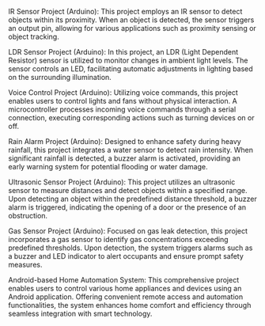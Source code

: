 IR Sensor Project (Arduino):
This project employs an IR sensor to detect objects within its proximity. When an object is detected, the sensor triggers an output pin, allowing for various applications such as proximity sensing or object tracking.

LDR Sensor Project (Arduino):
In this project, an LDR (Light Dependent Resistor) sensor is utilized to monitor changes in ambient light levels. The sensor controls an LED, facilitating automatic adjustments in lighting based on the surrounding illumination.

Voice Control Project (Arduino):
Utilizing voice commands, this project enables users to control lights and fans without physical interaction. A microcontroller processes incoming voice commands through a serial connection, executing corresponding actions such as turning devices on or off.

Rain Alarm Project (Arduino):
Designed to enhance safety during heavy rainfall, this project integrates a water sensor to detect rain intensity. When significant rainfall is detected, a buzzer alarm is activated, providing an early warning system for potential flooding or water damage.

Ultrasonic Sensor Project (Arduino):
This project utilizes an ultrasonic sensor to measure distances and detect objects within a specified range. Upon detecting an object within the predefined distance threshold, a buzzer alarm is triggered, indicating the opening of a door or the presence of an obstruction.

Gas Sensor Project (Arduino):
Focused on gas leak detection, this project incorporates a gas sensor to identify gas concentrations exceeding predefined thresholds. Upon detection, the system triggers alarms such as a buzzer and LED indicator to alert occupants and ensure prompt safety measures.

Android-based Home Automation System:
This comprehensive project enables users to control various home appliances and devices using an Android application. Offering convenient remote access and automation functionalities, the system enhances home comfort and efficiency through seamless integration with smart technology.
